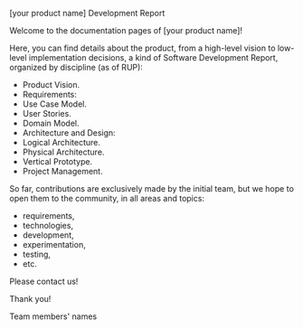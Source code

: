 [your product name] Development Report

Welcome to the documentation pages of [your product name]!

Here, you can find details about the product, from a high-level vision to low-level implementation decisions, a kind of Software Development Report, organized by discipline (as of RUP):
- Product Vision.
- Requirements:
 - Use Case Model.
 - User Stories.
 - Domain Model.
- Architecture and Design:
 - Logical Architecture.
 - Physical Architecture.
 - Vertical Prototype.
- Project Management.
  
So far, contributions are exclusively made by the initial team, but we hope to open them to the community, in all areas and topics: 
- requirements,
- technologies,
- development,
- experimentation,
- testing,
- etc.

Please contact us!

Thank you!

Team members' names
